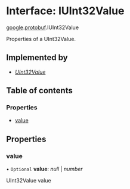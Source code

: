 # Interface: IUInt32Value

[google](../modules/proto.google.md).[protobuf](../modules/proto.google.protobuf.md).IUInt32Value

Properties of a UInt32Value.

## Implemented by

* [*UInt32Value*](../classes/proto.google.protobuf.uint32value.md)

## Table of contents

### Properties

- [value](proto.google.protobuf.iuint32value.md#value)

## Properties

### value

• `Optional` **value**: *null* \| *number*

UInt32Value value
